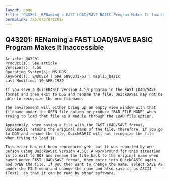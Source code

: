 ```yaml
---
layout: page
title: "Q43201: RENaming a FAST LOAD/SAVE BASIC Program Makes It Inaccessible"
permalink: /kb/043/Q43201/
---
```


## Q43201: RENaming a FAST LOAD/SAVE BASIC Program Makes It Inaccessible

	Article: Q43201
	Product(s): See article
	Version(s): 4.50
	Operating System(s): MS-DOS
	Keyword(s): ENDUSER | SR# S890331-67 | mspl13_basic
	Last Modified: 10-APR-1989
	
	If you save a QuickBASIC Version 4.50 program in the FAST LOAD/SAVE
	format and then exit to DOS and rename the file, QuickBASIC may not be
	able to recognize the new filename.
	
	The environment will either bring up an empty view window with that
	filename under the OPEN file option or produce "BAD FILE MODE" when
	trying to load that file as a module through the LOAD file option.
	
	Apparently, when saving a file with the FAST LOAD/SAVE format,
	QuickBASIC retains the original name of the file; therefore, if you go
	to DOS and rename the file, QuickBASIC will not recognize the file
	when trying to load it.
	
	This error has not been reproduced yet, but it was reported by one
	person using QuickBASIC Version 4.50. A workaround for this situation
	is to exit to DOS and rename the file back to the original name when
	saved under FAST LOAD/SAVE format, then enter into QuickBASIC again,
	and OPEN the file. If you then want to change the name, select SAVE AS
	under the FILE menu and change the name and also save it as ASCII
	(Text), so that it can be read by other software.
